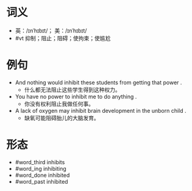 # 词义
- 英：/ɪnˈhɪbɪt/； 美：/ɪnˈhɪbɪt/
- #vt 抑制；阻止；阻碍；使拘束；使尴尬
# 例句
- And nothing would inhibit these students from getting that power .
	- 什么都无法阻止这些学生得到这种权力。
- You have no power to inhibit me to do anything .
	- 你没有权利阻止我做任何事。
- A lack of oxygen may inhibit brain development in the unborn child .
	- 缺氧可能阻碍胎儿的大脑发育。
# 形态
- #word_third inhibits
- #word_ing inhibiting
- #word_done inhibited
- #word_past inhibited
